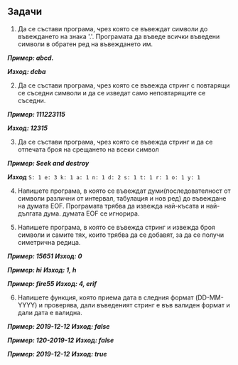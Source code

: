 ## Задачи

1. Да се състави програма, чрез която се въвеждат символи до въвеждането на знака '.'. Програмата да въведе всички въведени символи в обратен ред на въвеждането им.

***Пример: abcd.***

***Изход: dcba***

2. Да се състави програма, чрез която се въвежда стринг с повтарящи се съседни символи и да се изведат само неповтарящите се съседни.

***Пример: 111223115***

***Изход: 12315***

3. Да се състави програма, чрез която се въвежда стринг и да се отпечата броя на срещането на всеки символ

***Пример: Seek and destroy***

***Изход***
`S: 1
 e: 3
 k: 1
 a: 1
 n: 1
 d: 2
 s: 1
 t: 1
 r: 1
 o: 1
 y: 1`
 
 4. Напишете програма, в която се въвеждат думи(последователност от символи различни от интервал, табулация и нов ред) до въвеждане на думата EOF. Програмата трябва да извежда най-късата и най-дългата дума. думата EOF се игнорира.
 
 5. Напишете програма, в която се въвежда стринг и извежда броя символи и самите тях, които трябва да се добавят, за да се получи симетрична редица.
 
 ***Пример: 15651***
 ***Изход: 0***
 
 
 ***Пример: hi***
 ***Изход: 1, h***
 
 
 ***Пример: fire55***
 ***Изход: 4, erif***
 
 6. Напишете функция, която приема дата в следния формат (DD-MM-YYYY) и проверява, дали въведеният стринг е във валиден формат и дали дата е валидна.
 
 ***Пример: 2019-12-12***
 ***Изход: false***
 
 ***Пример: 120-2019-12***
 ***Изход: false***
 
 ***Пример: 2019-12-12***
 ***Изход: true***
 
 
